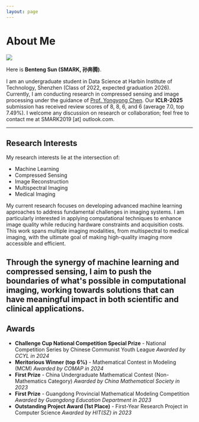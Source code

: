 ```yaml
---
layout: page
---
```


# About Me

<img src="assets\images\fav.jpg" class="floatpic">

Here is **Benteng Sun (SMARK, 孙奔腾)**.<br>

I am an undergraduate student in Data Science at Harbin Institute of Technology, Shenzhen (Class of 2022, expected graduation 2026). Currently, I am conducting research in compressed sensing and image processing under the guidance of [Prof. Yongyong Chen](https://cyyhit.github.io/). Our **ICLR-2025** submission has received review scores of 8, 8, 6, and 6 (average 7.0, top 7.49%). I welcome any discussion on research or collaboration; feel free to contact me at SMARK2019 [at] outlook.com.

---

## Research Interests

My research interests lie at the intersection of:
- Machine Learning
- Compressed Sensing
- Image Reconstruction
- Multispectral Imaging
- Medical Imaging

My current research focuses on developing advanced machine learning approaches to address fundamental challenges in imaging systems. I am particularly interested in applying computational techniques to enhance image quality while reducing hardware constraints and acquisition costs. This work spans multiple imaging modalities, from multispectral to medical imaging, with the ultimate goal of making high-quality imaging more accessible and efficient.

Through the synergy of machine learning and compressed sensing, I aim to push the boundaries of what's possible in computational imaging, working towards solutions that can have meaningful impact in both scientific and clinical applications.
---



## Awards
* **Challenge Cup National Competition Special Prize** - National Competition Series by Chinese Communist Youth League   *Awarded by CCYL in 2024*
* **Meritorious Winner (top 6%)** - Mathematical Contest in Modeling (MCM)   *Awarded by COMAP in 2024*
* **First Prize** - China Undergraduate Mathematical Contest (Non-Mathematics Category)   *Awarded by China Mathematical Society in 2023*
* **First Prize** - Guangdong Provincial Mathematical Modeling Competition   *Awarded by Guangdong Education Department in 2023*
* **Outstanding Project Award (1st Place)** - First-Year Research Project in Computer Science   *Awarded by HIT(SZ) in 2023*